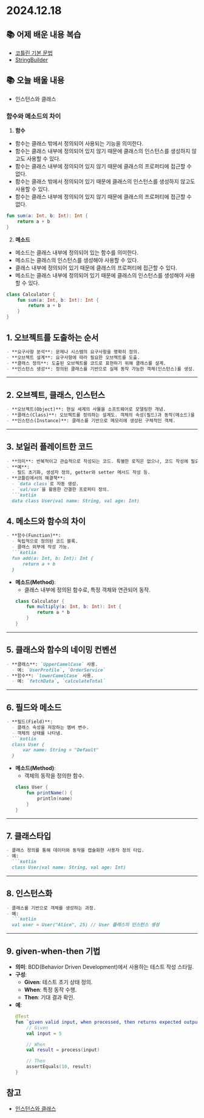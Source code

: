 # 2024.12.18

## 📚 어제 배운 내용 복습
- [코틀린 기본 문법](https://kotlinlang.org/docs/reference/basic-syntax.html)
- [StringBuilder](https://onlyfor-me-blog.tistory.com/317)


## 📚 오늘 배울 내용
- 인스턴스와 클래스

### 함수와 메소드의 차이
1. **함수**
- 함수는 클래스 밖에서 정의되어 사용되는 기능을 의미한다.
- 함수는 클래스 내부에 정의되어 있지 않기 때문에 클래스의 인스턴스를 생성하지 않고도 사용할 수 있다.
- 함수는 클래스 내부에 정의되어 있지 않기 때문에 클래스의 프로퍼티에 접근할 수 없다.
- 함수는 클래스 밖에서 정의되어 있기 때문에 클래스의 인스턴스를 생성하지 않고도 사용할 수 있다.
- 함수는 클래스 내부에 정의되어 있지 않기 때문에 클래스의 프로퍼티에 접근할 수 없다.

```kotlin   
fun sum(a: Int, b: Int): Int {
    return a + b
}
```
2. **메소드**
- 메소드는 클래스 내부에 정의되어 있는 함수를 의미한다.
- 메소드는 클래스의 인스턴스를 생성해야 사용할 수 있다.
- 클래스 내부에 정의되어 있기 때문에 클래스의 프로퍼티에 접근할 수 있다.
- 메소드는 클래스 내부에 정의되어 있기 때문에 클래스의 인스턴스를 생성해야 사용할 수 있다.

```kotlin
class Calculator {
    fun sum(a: Int, b: Int): Int {
        return a + b
    }
}
```

## 1. **오브젝트를 도출하는 순서**
```markdown
- **요구사항 분석**: 문제나 시스템의 요구사항을 명확히 정의.
- **오브젝트 설계**: 요구사항에 따라 필요한 오브젝트를 도출.
- **클래스 정의**: 도출된 오브젝트를 코드로 표현하기 위해 클래스를 설계.
- **인스턴스 생성**: 정의된 클래스를 기반으로 실제 동작 가능한 객체(인스턴스)를 생성.
```

---

## 2. **오브젝트, 클래스, 인스턴스**
```markdown
- **오브젝트(Object)**: 현실 세계의 사물을 소프트웨어로 모델링한 개념.
- **클래스(Class)**: 오브젝트를 정의하는 설계도. 객체의 속성(필드)과 동작(메소드)을 포함.
- **인스턴스(Instance)**: 클래스를 기반으로 메모리에 생성된 구체적인 객체.
```

---

## 3. **보일러 플레이트한 코드**
```markdown
- **의미**: 반복적이고 관습적으로 작성되는 코드. 특별한 로직은 없으나, 코드 작성에 필요함.
- **예**: 
  - 필드 초기화, 생성자 정의, getter와 setter 메서드 작성 등.
- **코틀린에서의 해결책**:
  - `data class`로 자동 생성.
  - `val/var`을 활용한 간결한 프로퍼티 정의.
  ```kotlin
  data class User(val name: String, val age: Int)
  ```


## 4. **메소드와 함수의 차이**
```markdown
- **함수(Function)**:
  - 독립적으로 정의된 코드 블록.
  - 클래스 외부에 작성 가능.
  ```kotlin
  fun add(a: Int, b: Int): Int {
      return a + b
  }
  ```

- **메소드(Method)**:
    - 클래스 내부에 정의된 함수로, 특정 객체와 연관되어 동작.
  ```kotlin
  class Calculator {
      fun multiply(a: Int, b: Int): Int {
          return a * b
      }
  }
  ```

---

## 5. **클래스와 함수의 네이밍 컨벤션**
```markdown
- **클래스**: `UpperCamelCase` 사용.
  - 예: `UserProfile`, `OrderService`
- **함수**: `lowerCamelCase` 사용.
  - 예: `fetchData`, `calculateTotal`
```

---

## 6. **필드와 메소드**
```markdown
- **필드(Field)**:
  - 클래스 속성을 저장하는 멤버 변수.
  - 객체의 상태를 나타냄.
  ```kotlin
  class User {
      var name: String = "Default"
  }
  ```

- **메소드(Method)**:
    - 객체의 동작을 정의한 함수.
  ```kotlin
  class User {
      fun printName() {
          println(name)
      }
  }
  ```

---

## 7. **클래스타입**
```markdown
- 클래스 정의를 통해 데이터와 동작을 캡슐화한 사용자 정의 타입.
- 예:
  ```kotlin
  class User(val name: String, val age: Int)
  ```

---

## 8. **인스턴스화**
```markdown
- 클래스를 기반으로 객체를 생성하는 과정.
- 예:
  ```kotlin
  val user = User("Alice", 25) // User 클래스의 인스턴스 생성
  ```

---

## 9. **given-when-then 기법**
- **의미**: BDD(Behavior Driven Development)에서 사용하는 테스트 작성 스타일.
- **구성**:
  - **Given**: 테스트 초기 상태 정의.
  - **When**: 특정 동작 수행.
  - **Then**: 기대 결과 확인.
- **예**:
  ```kotlin
  @Test
  fun `given valid input, when processed, then returns expected output`() {
      // Given
      val input = 5

      // When
      val result = process(input)

      // Then
      assertEquals(10, result)
  }

## 참고
- [인스턴스와 클래스](https://docs.google.com/presentation/d/1n-Sm3k5GDLCwBy4S-JZKo0oqFbBOfTmrT8TG39a2Wa8/edit#slide=id.g2d1ebb76cc6_0_166)